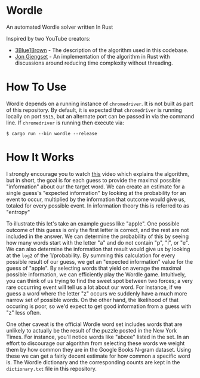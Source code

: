 # Wordle
An automated Wordle solver written In Rust

Inspired by two YouTube creators:

* [3Blue1Brown](https://www.youtube.com/watch?v=v68zYyaEmEA) - The description of the algorithm used in this codebase.
* [Jon Gjengset](https://www.youtube.com/watch?v=doFowk4xj7Q&t=14978s) - An implementation of the algorithm in Rust with discussions around reducing time complexity without threading.

# How To Use
Wordle depends on a running instance of `chromedriver`. It is not built as part of this repository. By default, it is expected that `chromedriver` is running locally on port `9515`,
but an alternate port can be passed in via the command line. If `chromedriver` is running then execute via:
```shell
$ cargo run --bin wordle --release
```

# How It Works
I strongly encourage you to watch [this](https://www.youtube.com/watch?v=v68zYyaEmEA) video which explains the algorithm, but in short, the goal is for each guess to provide the maximal possible "information" about our the target word. We can create an estimate for a single guess's "expected information" by looking at the probability for an event to occur, multiplied by the information that outcome would give us, totaled for every possible event. In information theory this is referred to as "entropy"

To illustrate this let's take an example guess like "apple". One possible outcome of this guess is only the first letter is correct, and the rest are not included in the answer. We can determine the probability of this by seeing how many words start with the letter "a" and do not contain "p",
"l", or "e". We can also determine the information that result would give us by looking at the `log2` of the 1/probability. By summing this calculation for every possible result of our guess, we get an "expected information" value for the guess of "apple". By selecting words that yield on average the maximal possible information, we can efficiently play the Wordle game. Intuitively, you can think of us trying to find the sweet spot between two forces; a very rare occurring event will tell us a lot about our word. For instance, if we guess a word where the letter "z" occurs we suddenly have a much more narrow set of possible words. On the other hand, the likelihood of that occuring is poor, so we'd expect to get good information from a guess with "z" less often. 

One other caveat is the official Wordle word set includes words that are unlikely to actually be the result of the puzzle posted in the New York Times. For instance, you'll notice words like "abcee" listed in the set. In an effort to discourage our algorithm from selecting these words we weight them by how common they are in the Google Books N-gram dataset. Using these we can get a fairly decent estimate for how common a specific word is. The Wordle dictionary and the corresponding counts are kept in the `dictionary.txt` file in this repository. 
